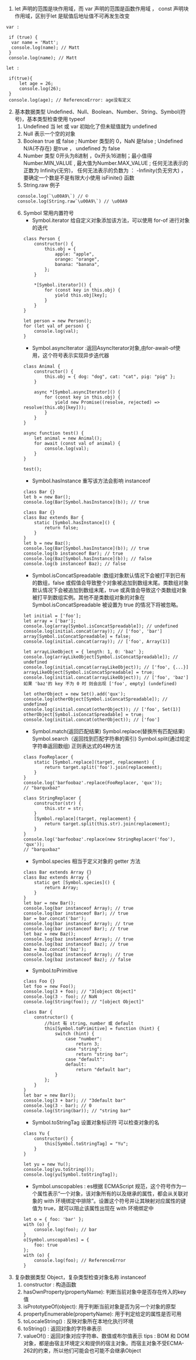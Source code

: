 1. let 声明的范围是块作用域，而 var 声明的范围是函数作用域 ， const 声明块作用域，区别于let 是赋值后地址值不可再发生改变
 
```
var : 

 if (true) {
  var name = 'Matt';
  console.log(name); // Matt
 }
 console.log(name); // Matt
```

``` 
let :

 if(true){
     let age = 26;
     console.log(26);
 }
 console.log(age); // ReferenceError: age没有定义
```
2. 基本数据类型 Undefined、Null、Boolean、Number、String、Symbol(符号)，基本类型检查使用 typeof 
   1. Undefined 当 let 或 var 初始化了但未赋值就为 undefined
   2. Null 表示一个空的对象
   3. Boolean true 或 false ; Number 类型的 0，NaN 是false ; Undefined N/A(不存在) 是true ， undefined 为 false
   4. Number 类型 0开头为8进制 ，0x开头16进制；最小值得 Number.MIN_VALUE , 最大值为Number.MAX_VALUE ; 任何无法表示的正数为 Infinity(无穷)， 任何无法表示的负数为 ： -Infinity(负无穷大) ，要确定一个数是不是有限大小使用 isFinite() 函数
   5. String.raw 例子 
    ``` 
     console.log(`\u00A9\`) // ©
     console.log(String.raw`\u00A9\`) // \u00A9 
    ```
   6. Symbol 常用内置符号
        * Symbol.iterator 给自定义对象添加该方法，可以使用 for-of 进行对象的迭代
        ```
        class Person {
			constructor() {
				this.obj = {
					apple: "apple",
					orange: "orange",
					banana: "banana",
				};
			}

			*[Symbol.iterator]() {
				for (const key in this.obj) {
					yield this.obj[key];
				}
			}
		}

		let person = new Person();
		for (let val of person) {
			console.log(val);
		}
        ```
        * Symbol.asyncIterator :返回AsyncIterator对象,由for-await-of使用，这个符号表示实现异步迭代器
        ```
        class Animal {
			constructor() {
				this.obj = { dog: "dog", cat: "cat", pig: "pig" };
			}

			async *[Symbol.asyncIterator]() {
				for (const key in this.obj) {
					yield new Promise((resolve, rejected) => resolve(this.obj[key]));
				}
			}
		}

		async function test() {
			let animal = new Animal();
			for await (const val of animal) {
				console.log(val);
			}
		}

		test();
        ```
        * Symbol.hasInstance 重写该方法会影响 instanceof
        ```
        class Bar {} 
        let b = new Bar(); 
        console.log(Bar[Symbol.hasInstance](b)); // true

        class Bar {} 
        class Baz extends Bar { 
            static [Symbol.hasInstance]() { 
                return false; 
            } 
        } 
        let b = new Baz(); 
        console.log(Bar[Symbol.hasInstance](b)); // true 
        console.log(b instanceof Bar); // true 
        console.log(Baz[Symbol.hasInstance](b)); // false 
        console.log(b instanceof Baz); // false
        ``` 
        * Symbol.isConcatSpreadable :数组对象默认情况下会被打平到已有的数组，false 或假值会导致整个对象被追加到数组末尾。类数组对象默认情况下会被追加到数组末尾，true 或真值会导致这个类数组对象被打平到数组实例。其他不是类数组对象的对象在 Symbol.isConcatSpreadable 被设置为 true 的情况下将被忽略。
        ```
        let initial = ['foo']; 
        let array = ['bar']; 
        console.log(array[Symbol.isConcatSpreadable]); // undefined 
        console.log(initial.concat(array)); // ['foo', 'bar'] 
        array[Symbol.isConcatSpreadable] = false; 
        console.log(initial.concat(array)); // ['foo', Array(1)]

        let arrayLikeObject = { length: 1, 0: 'baz' }; 
        console.log(arrayLikeObject[Symbol.isConcatSpreadable]); // undefined 
        console.log(initial.concat(arrayLikeObject)); // ['foo', {...}] 
        arrayLikeObject[Symbol.isConcatSpreadable] = true; 
        console.log(initial.concat(arrayLikeObject)); // ['foo', 'baz'] 如果 'baz'的 key 不为 0 时 则会出现 ['foo', empty] (undefined)

        let otherObject = new Set().add('qux'); 
        console.log(otherObject[Symbol.isConcatSpreadable]); // undefined 
        console.log(initial.concat(otherObject)); // ['foo', Set(1)] 
        otherObject[Symbol.isConcatSpreadable] = true; 
        console.log(initial.concat(otherObject)); // ['foo'] 
        ```
        * Symbol.match(返回匹配结果) Symbol.replace(替换所有匹配结果) Symbol.search（返回找到匹配字符串的索引) Symbol.split(通过给定字符串返回数组) 正则表达式的4种方法
        ```
        class FooReplacer { 
            static [Symbol.replace](target, replacement) { 
                return target.split('foo').join(replacement); 
            } 
        } 
        console.log('barfoobaz'.replace(FooReplacer, 'qux')); 
        // "barquxbaz" 

        class StringReplacer { 
            constructor(str) { 
                this.str = str; 
            } 
            [Symbol.replace](target, replacement) { 
                return target.split(this.str).join(replacement); 
            } 
        } 
        console.log('barfoobaz'.replace(new StringReplacer('foo'), 'qux')); 
        // "barquxbaz"
        ```
        * Symbol.species 相当于定义对象的 getter 方法
        ```
        class Bar extends Array {} 
        class Baz extends Array { 
            static get [Symbol.species]() { 
                return Array; 
            }      
        } 
        let bar = new Bar(); 
        console.log(bar instanceof Array); // true 
        console.log(bar instanceof Bar); // true 
        bar = bar.concat('bar'); 
        console.log(bar instanceof Array); // true 
        console.log(bar instanceof Bar); // true 
        let baz = new Baz(); 
        console.log(baz instanceof Array); // true 
        console.log(baz instanceof Baz); // true 
        baz = baz.concat('baz'); 
        console.log(baz instanceof Array); // true 
        console.log(baz instanceof Baz); // false
        ```
        * Symbol.toPrimitive 
        ```
        class Foo {}
		let foo = new Foo();
		console.log(3 + foo); // "3[object Object]"
		console.log(3 - foo); // NaN 
		console.log(String(foo)); // "[object Object]" 

		class Bar {
			constructor() {
				//hint 有 string、number 或 default
				this[Symbol.toPrimitive] = function (hint) {
					switch (hint) {
						case "number":
							return 3;
						case "string":
							return "string bar";
						case "default":
						default:
							return "default bar";
					}
				};
			}
		}
		let bar = new Bar();
		console.log(3 + bar); // "3default bar"
		console.log(3 - bar); // 0 
		console.log(String(bar)); // "string bar" 
        ```
        * Symbol.toStringTag 设置对象标识符 可以检查对象的名
        ```
        class Yu {
			constructor() {
				this[Symbol.toStringTag] = "Yu";
			}
		}

		let yu = new Yu();
		console.log(yu.toString());
		console.log(yu[Symbol.toStringTag]);
        ```
        * Symbol.unscopables : es根据 ECMAScript 规范，这个符号作为一个属性表示“一个对象，该对象所有的以及继承的属性，都会从关联对象的 with 环境绑定中排除”。设置这个符号并让其映射对应属性的键值为 true，就可以阻止该属性出现在 with 环境绑定中
        ``` 
        let o = { foo: 'bar' }; 
        with (o) { 
            console.log(foo); // bar 
        }    
        o[Symbol.unscopables] = { 
            foo: true 
        }; 
        with (o) { 
            console.log(foo); // ReferenceError 
        }
        ```
3. 复杂数据类型 Object，复杂类型检查对象名称 instanceof  
   1. constructor : 构造函数
   2. hasOwnProperty(propertyName): 判断当前对象中是否存在传入的key值
   3. isPrototypeOf(object): 用于判断当前对象是否为另一个对象的原型
   4. propertyEnumerable(propertyName): 用于判定给定的属性是否可用
   5. toLocaleString() :  反映对象所在本地化执行环境
   6. toString() : 返回对象的字符串表示
   7. valueOf() : 返回对象对应字符串、数值或布尔值表示
   tips : BOM 和 DOM 对象，都是由宿主环境定义和提供的宿主对象。而宿主对象不受ECMA-262的约束，所以他们可能会也可能不会继承Object
   
